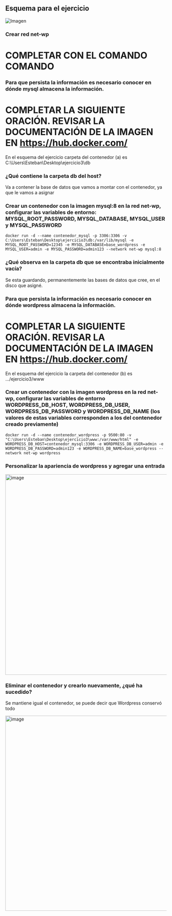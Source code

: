 ## Esquema para el ejercicio
![Imagen](esquema-ejercicio3.PNG)

### Crear red net-wp
# COMPLETAR CON EL COMANDO COMANDO

### Para que persista la información es necesario conocer en dónde mysql almacena la información.
# COMPLETAR LA SIGUIENTE ORACIÓN. REVISAR LA DOCUMENTACIÓN DE LA IMAGEN EN https://hub.docker.com/
En el esquema del ejercicio carpeta del contenedor (a) es C:\Users\Esteban\Desktop\ejercicio3\db

### ¿Qué contiene la carpeta db del host?
Va a contener la base de datos que vamos a montar con el contenedor, ya que le vamos a asignar

### Crear un contenedor con la imagen mysql:8  en la red net-wp, configurar las variables de entorno: MYSQL_ROOT_PASSWORD, MYSQL_DATABASE, MYSQL_USER y MYSQL_PASSWORD
```
docker run -d --name contenedor_mysql -p 3306:3306 -v C:\Users\Esteban\Desktop\ejercicio3\db:/var/lib/mysql -e MYSQL_ROOT_PASSWORD=12345 -e MYSQL_DATABASE=base_wordpress -e MYSQL_USER=admin -e MYSQL_PASSWORD=admin123 --network net-wp mysql:8
```

### ¿Qué observa en la carpeta db que se encontraba inicialmente vacía?
Se  esta guardando, permanentemente las bases de datos que cree, en el disco que asigné.

### Para que persista la información es necesario conocer en dónde wordpress almacena la información.
# COMPLETAR LA SIGUIENTE ORACIÓN. REVISAR LA DOCUMENTACIÓN DE LA IMAGEN EN https://hub.docker.com/
En el esquema del ejercicio la carpeta del contenedor (b) es .../ejercicio3/www


### Crear un contenedor con la imagen wordpress en la red net-wp, configurar las variables de entorno WORDPRESS_DB_HOST, WORDPRESS_DB_USER, WORDPRESS_DB_PASSWORD y WORDPRESS_DB_NAME (los valores de estas variables corresponden a los del contenedor creado previamente)
```
docker run -d --name contenedor_wordpress -p 9500:80 -v "C:\Users\Esteban\Desktop\ejercicio3\www:/var/www/html" -e WORDPRESS_DB_HOST=contenedor_mysql:3306 -e WORDPRESS_DB_USER=admin -e WORDPRESS_DB_PASSWORD=admin123 -e WORDPRESS_DB_NAME=base_wordpress --network net-wp wordpress
```

### Personalizar la apariencia de wordpress y agregar una entrada
<img width="1599" height="624" alt="image" src="https://github.com/user-attachments/assets/15b13800-811d-46ac-a032-99d77cbf2def" />

### Eliminar el contenedor y crearlo nuevamente, ¿qué ha sucedido?
Se mantiene igual el contenedor, se puede decir que Wordpress conservó todo

<img width="1599" height="607" alt="image" src="https://github.com/user-attachments/assets/442d4ac7-4035-46fb-8a99-6ff5e5a2c9b5" />


